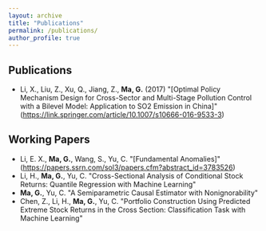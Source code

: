 ```yaml
---
layout: archive
title: "Publications"
permalink: /publications/
author_profile: true
---
```


## Publications

- Li, X., Liu, Z., Xu, Q., Jiang, Z., **Ma, G.** (2017) "[Optimal Policy Mechanism Design for Cross-Sector and Multi-Stage Pollution Control with a Bilevel Model: Application to SO2 Emission in China]"(https://link.springer.com/article/10.1007/s10666-016-9533-3)

## Working Papers

- Li, E. X., **Ma, G.**, Wang, S., Yu, C. "[Fundamental Anomalies]"(https://papers.ssrn.com/sol3/papers.cfm?abstract_id=3783526)
- Li, H., **Ma, G.**, Yu, C. "Cross-Sectional Analysis of Conditional Stock Returns: Quantile Regression with Machine Learning"
- **Ma, G.**, Yu, C. "A Semiparametric Causal Estimator with Nonignorability"
- Chen, Z., Li, H., **Ma, G.**, Yu, C. "Portfolio Construction Using Predicted Extreme Stock Returns in the Cross Section: Classification Task with Machine Learning"
